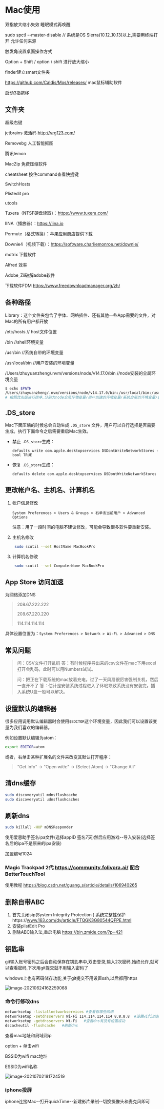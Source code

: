 # Mac使用

双指放大缩小失效  睡眠模式再唤醒

sudo spctl --master-disable  // 系统是OS Sierra(10.12_10.13)以上,需要用终端打开 允许任何来源

触发角设置桌面操作方式

Option + Shift  / option / shift  进行放大缩小

finder建立smart文件夹

https://github.com/Caldis/Mos/releases/   mac鼠标辅助软件

启动3指拖移

## 文件夹

超级右键

jetbrains 激活码  http://vrg123.com/

Removebg   人工智能抠图

腾讯lemon

MacZip 免费压缩软件

cheatsheet 按住command查看快捷键

SwitchHosts 

Plistedit pro

utools

Tuxera（NTSF硬盘读取）：https://www.tuxera.com/

IINA（播放器）：https://iina.io

Permute（格式转换）：苹果应用商店提供下载

Downie4（视频下载）：https://software.charliemonroe.net/downie/

motrix 下载软件

Alfred 效率

Adobe_Zii破解adobe软件

下载软件FDM https://www.freedownloadmanager.org/zh/   

## 各种路径

Library：这个文件夹包含了字体、网络插件、还有其他一些App需要的文件，对Mac的所有用户都开放

 /etc/hosts   // host文件位置

/bin  //shell环境变量

/usr/bin  //系统自带的环境变量

/usr/local/bin  //用户安装的环境变量

/Users/zhuyuanzheng/.nvm/versions/node/v14.17.0/bin //node安装的全局环境变量

```bash
$ echo $PATH
/Users/zhuyuanzheng/.nvm/versions/node/v14.17.0/bin:/usr/local/bin:/usr/bin:/bin:/usr/sbin:/sbin
# 按照优先级进行排序,分别为node全局环境变量/用户创建的环境变量/系统自带的环境变量/shell环境变量/
```



## .DS_store

Mac下面压缩的时候总会自动生成 `.DS_store` 文件，用户可以自行选择是否需要生成，执行下面命令之后需要重启Mac生效。

- 禁止 `.DS_store`生成：

  ```
  defaults write com.apple.desktopservices DSDontWriteNetworkStores -bool TRUE
  ```

- 恢复 `.DS_store`生成：

  ```
  defaults delete com.apple.desktopservices DSDontWriteNetworkStores
  ```

## 更改帐户名、主机名、计算机名

1. 帐户信息修改

   `System Preferences > Users & Groups > 右单击当前用户 > Advanced Options`

   注意：用了一段时间的电脑不建议修改，可能会导致很多软件要重新安装。

2. 主机名修改

   ```bash
    sudo scutil --set HostName MacBookPro
   ```

3. 计算机名修改

   ```bash
    sudo scutil --set ComputerName MacBookPro
   ```

## App Store 访问加速

为网络添加DNS

> 208.67.222.222 
>
> 208.67.220.220 
>
> 114.114.114.114

具体设置位置为：`System Preferences > Network > Wi-Fi > Advanced > DNS`

## 常见问题

> 问：CSV文件打开乱码 答：有时候程序导出来的csv文件在mac下用excel打开会乱码，此时可以用Numbers试试。
>
> 问：把正在下载系统的mac放着充电，过了一天风扇很厉害强制关机，然后一直开不了 答：估计是安装系统过程进入了休眠导致系统没有安装完，插入系统U盘一般可以解决。

## 设置默认的编辑器

很多应用调用默认编辑器时会使用`$EDITOR`这个环境变量，因此我们可以设置该变量为我们喜欢的编辑器。

例如设置默认编辑为atom：

```bash
export EDITOR=atom
```

或者，右单击某种扩展名的文件来改变其默认打开程序：

> "Get Info" -> "Open with:" -> (Select Atom) -> "Change All"

## 清dns缓存

```bash
sudo discoveryutil mdnsflushcache
sudo discoveryutil udnsflushcaches
```

## 刷新dns

```bash
sudo killall -HUP mDNSResponder
```

使用爱思助手签名ipa文件(选择appID 签名7天)然后应用游戏--导入安装(选择签名后的ipa不是原来的ipa安装)

加盟编号1024

### Magic Trackpad 2代   https://community.folivora.ai/   配合BetterTouchTool

使用教程  https://blog.csdn.net/guang_s/article/details/106940265

## 删除自带ABC

1.  首先关闭sip(System Integrity Protection ) 系统完整性保护https://www.163.com/dy/article/FTQGK3G80544QFPE.html
2.  安装plistEdit Pro 
3.  删除ABC输入法,重启电脑  https://bin.zmide.com/?p=421
      

## 钥匙串

git输入账号密码之后会自动保存在钥匙串中,双击登录,输入2次密码,始终允许,就可以查看密码,下次用git提交就不用输入密码了

windows上也有密码储存功能,关于git提交不用设置ssh,以后都用https

![image-20210624162259068](https://gitee.com/zyzcode/gitee-pic/raw/master/image-20210624162259068.png)

### 命令行修改dns

```bash
networksetup -listallnetworkservices #查看有哪些网络
networksetup -setdnsservers Wi-Fi 114.114.114.114 8.8.8.8  #设置wifi的dns
networksetup -getdnsservers Wi-Fi   #查看dns有没有设置成功
dscacheutil -flushcache   #刷新dns
```

查看mac地址和局域网ip

option + 单击wifi

BSSID为wifi mac地址  

ESSID为wifi名称

![image-20210702181724519](https://gitee.com/zyzcode/gitee-pic/raw/master/image-20210702181724519.png)

### iphone投屏

iphone连接Mac--打开quickTime--新建影片录制--切换摄像头和麦克风即可

